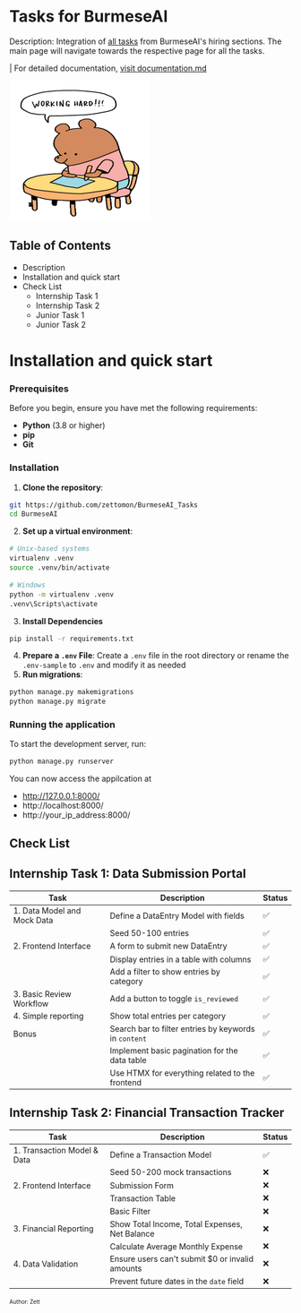 # Tasks for BurmeseAI
Description: Integration of  [all tasks](https://github.com/Burmese-AI/hiring) from BurmeseAI's hiring sections. The main page will navigate towards the respective page for all the tasks.

| For detailed documentation, [visit documentation.md](docs/documentation.md)

<img src="trying_hard.gif" width="250" height="250">

## Table of Contents
* Description
* Installation and quick start
* Check List
    * Internship Task 1
    * Internship Task 2
    * Junior Task 1
    * Junior Task 2

# Installation and quick start
### Prerequisites
Before you begin, ensure you have met the following requirements:
- **Python** (3.8 or higher)
- **pip**
- **Git**

### Installation
1. **Clone the repository**:
```bash
git https://github.com/zettomon/BurmeseAI_Tasks
cd BurmeseAI
```
2. **Set up a virtual environment**:
```bash
# Unix-based systems
virtualenv .venv
source .venv/bin/activate
```
```bash
# Windows 
python -m virtualenv .venv
.venv\Scripts\activate
```
3. **Install Dependencies**
```bash
pip install -r requirements.txt
```
4. **Prepare a `.env` File**:
Create a `.env` file in the root directory or rename the `.env-sample` to `.env` and modify it as needed
5. **Run migrations**:
```bash
python manage.py makemigrations
python manage.py migrate 
```
### Running the application
To start the development server, run:
```bash
python manage.py runserver
```
You can now access the appilcation at 
- http://127.0.0.1:8000/
- http://localhost:8000/
- http://your_ip_address:8000/

## Check List
## Internship Task 1: Data Submission Portal
| Task | Description | Status | 
| ---- | ----------- | ------ | 
| 1. Data Model and Mock Data| Define a DataEntry Model with fields | ✅ | 
| | Seed 50-100 entries |✅ | 
| 2. Frontend Interface | A form to submit new DataEntry | ✅ | 
| | Display entries in a table with columns | ✅ | 
| | Add a filter to show entries by category | ✅ | 
| 3. Basic Review Workflow | Add a button to toggle `is_reviewed` |✅|
| 4. Simple reporting | Show total entries per category |✅|
| Bonus | Search bar to filter entries by keywords in `content` | ✅|
| | Implement basic pagination for the data table | ✅ | 
| | Use HTMX for everything related to the frontend |✅|
## Internship Task 2: Financial Transaction Tracker
| Task | Description | Status |
| ---- | ----------- | ------ |
| 1. Transaction Model & Data | Define a Transaction Model | ✅ |
| | Seed 50-200 mock transactions | ❌ |
| 2. Frontend Interface | Submission Form | ❌|
| | Transaction Table | ❌|
| | Basic Filter | ❌|
| 3. Financial Reporting | Show Total Income, Total Expenses, Net Balance | ❌|
| | Calculate Average Monthly Expense | ❌|
| 4. Data Validation | Ensure users can't submit $0 or invalid amounts | ❌|
| | Prevent future dates in the `date` field | ❌|

<sub><sup> Author: Zett </sup></sub>